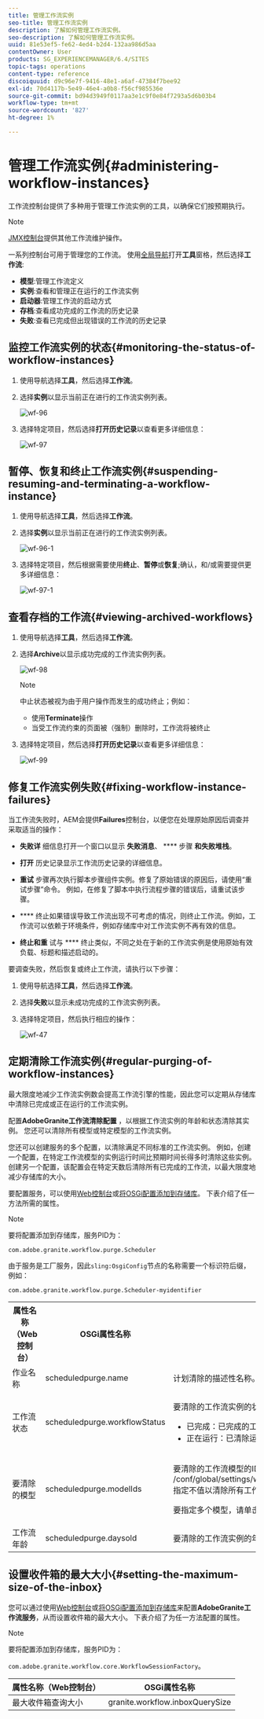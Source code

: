 ```yaml
---
title: 管理工作流实例
seo-title: 管理工作流实例
description: 了解如何管理工作流实例。
seo-description: 了解如何管理工作流实例。
uuid: 81e53ef5-fe62-4ed4-b2d4-132aa986d5aa
contentOwner: User
products: SG_EXPERIENCEMANAGER/6.4/SITES
topic-tags: operations
content-type: reference
discoiquuid: d9c96e7f-9416-48e1-a6af-47384f7bee92
exl-id: 70d4117b-5e49-46e4-a0b8-f56cf985536e
source-git-commit: bd94d3949f0117aa3e1c9f0e84f7293a5d6b03b4
workflow-type: tm+mt
source-wordcount: '827'
ht-degree: 1%

---
```


# 管理工作流实例{#administering-workflow-instances}

工作流控制台提供了多种用于管理工作流实例的工具，以确保它们按预期执行。

>[!NOTE]
>
>[JMX控制台](/help/sites-administering/jmx-console.md#workflow-maintenance)提供其他工作流维护操作。

一系列控制台可用于管理您的工作流。 使用[全局导航](/help/sites-authoring/basic-handling.md#global-navigation)打开&#x200B;**工具**&#x200B;窗格，然后选择&#x200B;**工作流**:

* **模型**:管理工作流定义
* **实例**:查看和管理正在运行的工作流实例
* **启动器**:管理工作流的启动方式
* **存档**:查看成功完成的工作流的历史记录
* **失败**:查看已完成但出现错误的工作流的历史记录

## 监控工作流实例的状态{#monitoring-the-status-of-workflow-instances}

1. 使用导航选择&#x200B;**工具**，然后选择&#x200B;**工作流**。
1. 选择&#x200B;**实例**&#x200B;以显示当前正在进行的工作流实例列表。

   ![wf-96](assets/wf-96.png)

1. 选择特定项目，然后选择&#x200B;**打开历史记录**&#x200B;以查看更多详细信息：

   ![wf-97](assets/wf-97.png)

## 暂停、恢复和终止工作流实例{#suspending-resuming-and-terminating-a-workflow-instance}

1. 使用导航选择&#x200B;**工具**，然后选择&#x200B;**工作流**。
1. 选择&#x200B;**实例**&#x200B;以显示当前正在进行的工作流实例列表。

   ![wf-96-1](assets/wf-96-1.png)

1. 选择特定项目，然后根据需要使用&#x200B;**终止**、**暂停**&#x200B;或&#x200B;**恢复**;确认，和/或需要提供更多详细信息：

   ![wf-97-1](assets/wf-97-1.png)

## 查看存档的工作流{#viewing-archived-workflows}

1. 使用导航选择&#x200B;**工具**，然后选择&#x200B;**工作流**。
1. 选择&#x200B;**Archive**&#x200B;以显示成功完成的工作流实例列表。

   ![wf-98](assets/wf-98.png)

   >[!NOTE]
   >
   >中止状态被视为由于用户操作而发生的成功终止；例如：
   >
   >* 使用&#x200B;**Terminate**&#x200B;操作
   >* 当受工作流约束的页面被（强制）删除时，工作流将被终止


1. 选择特定项目，然后选择&#x200B;**打开历史记录**&#x200B;以查看更多详细信息：

   ![wf-99](assets/wf-99.png)

## 修复工作流实例失败{#fixing-workflow-instance-failures}

当工作流失败时，AEM会提供&#x200B;**Failures**&#x200B;控制台，以便您在处理原始原因后调查并采取适当的操作：

* **失败详**
细信息打开一个窗口以显示 
**失败消息**、 **** 步骤 **和失败堆栈**。

* **打开**
历史记录显示工作流历史记录的详细信息。

* **重试** 步骤再次执行脚本步骤组件实例。修复了原始错误的原因后，请使用“重试步骤”命令。 例如，在修复了脚本中执行流程步骤的错误后，请重试该步骤。
* **** 终止如果错误导致工作流出现不可考虑的情况，则终止工作流。例如，工作流可以依赖于环境条件，例如存储库中对工作流实例不再有效的信息。
* **终止和重** 试与 **** 终止类似，不同之处在于新的工作流实例是使用原始有效负载、标题和描述启动的。

要调查失败，然后恢复或终止工作流，请执行以下步骤：

1. 使用导航选择&#x200B;**工具**，然后选择&#x200B;**工作流**。
1. 选择&#x200B;**失败**&#x200B;以显示未成功完成的工作流实例列表。
1. 选择特定项目，然后执行相应的操作：

   ![wf-47](assets/wf-47.png)

## 定期清除工作流实例{#regular-purging-of-workflow-instances}

最大限度地减少工作流实例数会提高工作流引擎的性能，因此您可以定期从存储库中清除已完成或正在运行的工作流实例。

配置&#x200B;**AdobeGranite工作流清除配置** ，以根据工作流实例的年龄和状态清除其实例。 您还可以清除所有模型或特定模型的工作流实例。

您还可以创建服务的多个配置，以清除满足不同标准的工作流实例。 例如，创建一个配置，在特定工作流模型的实例运行时间比预期时间长得多时清除这些实例。 创建另一个配置，该配置会在特定天数后清除所有已完成的工作流，以最大限度地减少存储库的大小。

要配置服务，可以使用[Web控制台](/help/sites-deploying/configuring-osgi.md#osgi-configuration-with-the-web-console)或[将OSGi配置添加到存储库](/help/sites-deploying/configuring-osgi.md#osgi-configuration-in-the-repository)。 下表介绍了任一方法所需的属性。

>[!NOTE]
>
>要将配置添加到存储库，服务PID为：
>
>`com.adobe.granite.workflow.purge.Scheduler`
>
>由于服务是工厂服务，因此`sling:OsgiConfig`节点的名称需要一个标识符后缀，例如：
>
>`com.adobe.granite.workflow.purge.Scheduler-myidentifier`

<table> 
 <tbody> 
  <tr> 
   <th>属性名称（Web控制台）</th> 
   <th>OSGi属性名称</th> 
   <th>描述</th> 
  </tr> 
  <tr> 
   <td>作业名称</td> 
   <td>scheduledpurge.name</td> 
   <td>计划清除的描述性名称。</td> 
  </tr> 
  <tr> 
   <td>工作流状态</td> 
   <td>scheduledpurge.workflowStatus</td> 
   <td><p>要清除的工作流实例的状态。 以下值有效：</p> 
    <ul> 
     <li>已完成：已完成的工作流实例已清除。</li> 
     <li>正在运行：已清除运行的工作流实例。</li> 
    </ul> </td> 
  </tr> 
  <tr> 
   <td>要清除的模型</td> 
   <td>scheduledpurge.modelIds</td> 
   <td><p>要清除的工作流模型的ID。 ID是模型节点的路径，例如：<br /> /conf/global/settings/workflow/models/dam/update_asset/jcr:content/model<br />指定不值以清除所有工作流模型的实例。</p> <p>要指定多个模型，请单击Web控制台中的+按钮。 </p> </td> 
  </tr> 
  <tr> 
   <td>工作流年龄</td> 
   <td>scheduledpurge.daysold</td> 
   <td>要清除的工作流实例的年龄（以天为单位）。</td> 
  </tr> 
 </tbody> 
</table>

## 设置收件箱的最大大小{#setting-the-maximum-size-of-the-inbox}

您可以通过使用[Web控制台](/help/sites-deploying/configuring-osgi.md#osgi-configuration-with-the-web-console)或[将OSGi配置添加到存储库](/help/sites-deploying/configuring-osgi.md#osgi-configuration-in-the-repository)来配置&#x200B;**AdobeGranite工作流服务**，从而设置收件箱的最大大小。 下表介绍了为任一方法配置的属性。

>[!NOTE]
>
>要将配置添加到存储库，服务PID为：
>
>`com.adobe.granite.workflow.core.WorkflowSessionFactory`。

| 属性名称（Web控制台） | OSGi属性名称 |
|---|---|
| 最大收件箱查询大小 | granite.workflow.inboxQuerySize |
